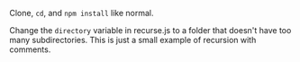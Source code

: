 Clone, `cd`, and `npm install` like normal.

Change the `directory` variable in recurse.js to a folder that doesn't have too
many subdirectories.  This is just a small example of recursion with comments.